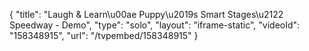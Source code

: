 {
    "title": "Laugh & Learn\u00ae Puppy\u2019s Smart Stages\u2122 Speedway - Demo",
    "type": "solo",
    "layout": "iframe-static",
    "videoId": "158348915",
    "url": "\/tvpembed\/158348915"
}